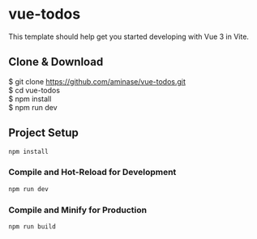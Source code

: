 # vue-todos

This template should help get you started developing with Vue 3 in Vite.

## Clone & Download

$ git clone https://github.com/aminase/vue-todos.git <br>
$ cd vue-todos <br>
$ npm install <br>
$ npm run dev <br>

## Project Setup

```sh
npm install
```

### Compile and Hot-Reload for Development

```sh
npm run dev
```

### Compile and Minify for Production

```sh
npm run build
```
